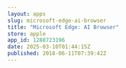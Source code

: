 ```yaml
---
layout: apps
slug: microsoft-edge-ai-browser
title: "Microsoft Edge: AI Browser"
store: apple
app_id: 1288723196
date: 2025-03-10T01:44:15Z
published: 2018-06-11T07:39:42Z
---
```

